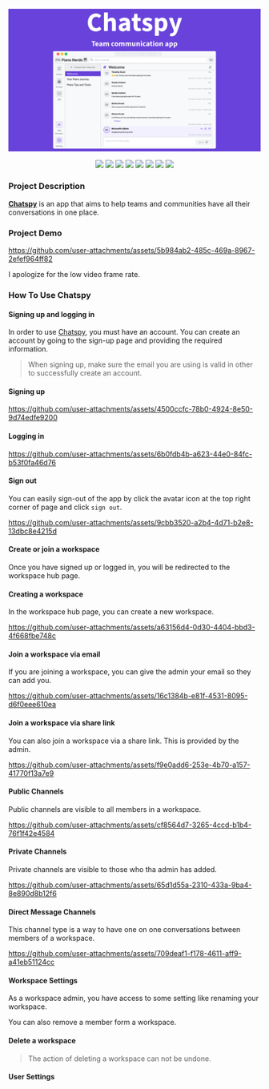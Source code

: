![Chatspy - Team communication app!](./DocAssets/banner.png "Chatspy")

<div align="center">
<img src="https://img.shields.io/badge/github%20actions-%232671E5.svg?style=for-the-badge&logo=githubactions&logoColor=white">

<img src="https://img.shields.io/badge/mysql-4479A1.svg?style=for-the-badge&logo=mysql&logoColor=white">

<img src="https://img.shields.io/badge/c%23-%23239120.svg?style=for-the-badge&logo=csharp&logoColor=white">

<img src="https://img.shields.io/badge/react-%2320232a.svg?style=for-the-badge&logo=react&logoColor=%2361DAFB">

<img src="https://img.shields.io/badge/typescript-%23007ACC.svg?style=for-the-badge&logo=typescript&logoColor=white">

<img src="https://img.shields.io/badge/-GraphQL-E10098?style=for-the-badge&logo=graphql&logoColor=white">

<img src="https://img.shields.io/badge/AWS-%23FF9900.svg?style=for-the-badge&logo=amazon-aws&logoColor=white">

<img src="https://img.shields.io/badge/azure-%230072C6.svg?style=for-the-badge&logo=microsoftazure&logoColor=white">
</div>

### Project Description

**[Chatspy](https://main.d3snqv7mkpyhje.amplifyapp.com/)** is an app that aims to help teams and communities have all their conversations in one place.

### Project Demo

https://github.com/user-attachments/assets/5b984ab2-485c-469a-8967-2efef964ff82

I apologize for the low video frame rate.

### How To Use Chatspy

#### Signing up and logging in

In order to use [Chatspy](https://main.d3snqv7mkpyhje.amplifyapp.com/), you must have an account. You can create an account by going to the sign-up page and providing the required information.

> When signing up, make sure the email you are using is valid in other to successfully create an account.

#### Signing up

https://github.com/user-attachments/assets/4500ccfc-78b0-4924-8e50-9d74edfe9200

#### Logging in

https://github.com/user-attachments/assets/6b0fdb4b-a623-44e0-84fc-b53f0fa46d76

#### Sign out

You can easily sign-out of the app by click the avatar icon at the top right corner of page and click `sign out`.

https://github.com/user-attachments/assets/9cbb3520-a2b4-4d71-b2e8-13dbc8e4215d

#### Create or join a workspace

Once you have signed up or logged in, you will be redirected to the workspace hub page.

#### Creating a workspace

In the workspace hub page, you can create a new workspace.

https://github.com/user-attachments/assets/a63156d4-0d30-4404-bbd3-4f668fbe748c

#### Join a workspace via email

If you are joining a workspace, you can give the admin your email so they can add you.

https://github.com/user-attachments/assets/16c1384b-e81f-4531-8095-d6f0eee610ea

#### Join a workspace via share link

You can also join a workspace via a share link. This is provided by the admin.

https://github.com/user-attachments/assets/f9e0add6-253e-4b70-a157-41770f13a7e9

#### Public Channels

Public channels are visible to all members in a workspace.

https://github.com/user-attachments/assets/cf8564d7-3265-4ccd-b1b4-76f1f42e4584

#### Private Channels

Private channels are visible to those who tha admin has added.

https://github.com/user-attachments/assets/65d1d55a-2310-433a-9ba4-8e890d8b12f6

#### Direct Message Channels

This channel type is a way to have one on one conversations between members of a workspace.

https://github.com/user-attachments/assets/709deaf1-f178-4611-aff9-a41eb51124cc

#### Workspace Settings

As a workspace admin, you have access to some setting like renaming your workspace.

You can also remove a member form a workspace.

#### Delete a workspace

> The action of deleting a workspace can not be undone.

#### User Settings
